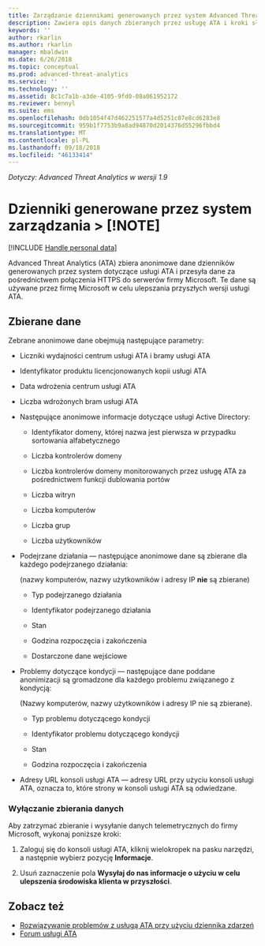 ```yaml
---
title: Zarządzanie dziennikami generowanych przez system Advanced Threat Analytics | Dokumentacja firmy Microsoft
description: Zawiera opis danych zbieranych przez usługę ATA i kroki służące do wyłączania zbierania danych.
keywords: ''
author: rkarlin
ms.author: rkarlin
manager: mbaldwin
ms.date: 6/26/2018
ms.topic: conceptual
ms.prod: advanced-threat-analytics
ms.service: ''
ms.technology: ''
ms.assetid: 8c1c7a1b-a3de-4105-9fd0-08a061952172
ms.reviewer: bennyl
ms.suite: ems
ms.openlocfilehash: 0db1054f47d462251577a4d5251c07e8cd6283e8
ms.sourcegitcommit: 959b1f7753b9a8ad94870d2014376d55296fbbd4
ms.translationtype: MT
ms.contentlocale: pl-PL
ms.lasthandoff: 09/18/2018
ms.locfileid: "46133414"
---
```

*Dotyczy: Advanced Threat Analytics w wersji 1.9*



# <a name="manage-system-generated-logs-note"></a>Dzienniki generowane przez system zarządzania > [!NOTE]

[!INCLUDE [Handle personal data](../includes/gdpr-intro-sentence.md)]

Advanced Threat Analytics (ATA) zbiera anonimowe dane dzienników generowanych przez system dotyczące usługi ATA i przesyła dane za pośrednictwem połączenia HTTPS do serwerów firmy Microsoft.  Te dane są używane przez firmę Microsoft w celu ulepszania przyszłych wersji usługi ATA.

## <a name="data-collected"></a>Zbierane dane
Zebrane anonimowe dane obejmują następujące parametry:

-   Liczniki wydajności centrum usługi ATA i bramy usługi ATA

-   Identyfikator produktu licencjonowanych kopii usługi ATA

-   Data wdrożenia centrum usługi ATA

-   Liczba wdrożonych bram usługi ATA

-   Następujące anonimowe informacje dotyczące usługi Active Directory:

    -   Identyfikator domeny, której nazwa jest pierwsza w przypadku sortowania alfabetycznego

    -   Liczba kontrolerów domeny

    -   Liczba kontrolerów domeny monitorowanych przez usługę ATA za pośrednictwem funkcji dublowania portów

    -   Liczba witryn

    -   Liczba komputerów

    -   Liczba grup

    -   Liczba użytkowników

-   Podejrzane działania — następujące anonimowe dane są zbierane dla każdego podejrzanego działania:

    (nazwy komputerów, nazwy użytkowników i adresy IP **nie** są zbierane)

    -   Typ podejrzanego działania

    -   Identyfikator podejrzanego działania

    -   Stan

    -   Godzina rozpoczęcia i zakończenia

    -   Dostarczone dane wejściowe

- Problemy dotyczące kondycji — następujące dane poddane anonimizacji są gromadzone dla każdego problemu związanego z kondycją:

    (Nazwy komputerów, nazwy użytkowników i adresy IP nie są zbierane).

    -   Typ problemu dotyczącego kondycji

    -   Identyfikator problemu dotyczącego kondycji

    -   Stan

    -   Godzina rozpoczęcia i zakończenia

- Adresy URL konsoli usługi ATA — adresy URL przy użyciu konsoli usługi ATA, oznacza to, które strony w konsoli usługi ATA są odwiedzane.


### <a name="disable-data-collection"></a>Wyłączanie zbierania danych
Aby zatrzymać zbieranie i wysyłanie danych telemetrycznych do firmy Microsoft, wykonaj poniższe kroki:

1.  Zaloguj się do konsoli usługi ATA, kliknij wielokropek na pasku narzędzi, a następnie wybierz pozycję **Informacje**.

2.  Usuń zaznaczenie pola **Wysyłaj do nas informacje o użyciu w celu ulepszenia środowiska klienta w przyszłości**.

## <a name="see-also"></a>Zobacz też
- [Rozwiązywanie problemów z usługą ATA przy użyciu dziennika zdarzeń](troubleshooting-ata-using-logs.md)
- [Forum usługi ATA](https://social.technet.microsoft.com/Forums/security/home?forum=mata)
